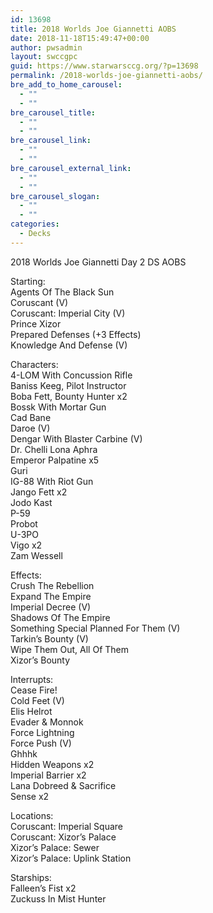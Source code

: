 ```yaml
---
id: 13698
title: 2018 Worlds Joe Giannetti AOBS
date: 2018-11-18T15:49:47+00:00
author: pwsadmin
layout: swccgpc
guid: https://www.starwarsccg.org/?p=13698
permalink: /2018-worlds-joe-giannetti-aobs/
bre_add_to_home_carousel:
  - ""
  - ""
bre_carousel_title:
  - ""
  - ""
bre_carousel_link:
  - ""
  - ""
bre_carousel_external_link:
  - ""
  - ""
bre_carousel_slogan:
  - ""
  - ""
categories:
  - Decks
---
```

2018 Worlds Joe Giannetti Day 2 DS AOBS

Starting:  
Agents Of The Black Sun  
Coruscant (V)  
Coruscant: Imperial City (V)  
Prince Xizor  
Prepared Defenses (+3 Effects)  
Knowledge And Defense (V)

Characters:  
4-LOM With Concussion Rifle  
Baniss Keeg, Pilot Instructor  
Boba Fett, Bounty Hunter x2  
Bossk With Mortar Gun  
Cad Bane  
Daroe (V)  
Dengar With Blaster Carbine (V)  
Dr. Chelli Lona Aphra  
Emperor Palpatine x5  
Guri  
IG-88 With Riot Gun  
Jango Fett x2  
Jodo Kast  
P-59  
Probot  
U-3PO  
Vigo x2  
Zam Wessell

Effects:  
Crush The Rebellion  
Expand The Empire  
Imperial Decree (V)  
Shadows Of The Empire  
Something Special Planned For Them (V)  
Tarkin&#8217;s Bounty (V)  
Wipe Them Out, All Of Them  
Xizor’s Bounty

Interrupts:  
Cease Fire!  
Cold Feet (V)  
Elis Helrot  
Evader & Monnok  
Force Lightning  
Force Push (V)  
Ghhhk  
Hidden Weapons x2  
Imperial Barrier x2  
Lana Dobreed & Sacrifice  
Sense x2

Locations:  
Coruscant: Imperial Square  
Coruscant: Xizor’s Palace  
Xizor’s Palace: Sewer  
Xizor’s Palace: Uplink Station

Starships:  
Falleen&#8217;s Fist x2  
Zuckuss In Mist Hunter